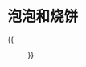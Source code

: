 # 泡泡和烧饼


<!--more-->

{{<figure src="https://jiangbao-1258001083.cos.ap-shanghai.myqcloud.com/20211205_paopao.jpg" title="泡泡和烧饼" width="66%">}}
